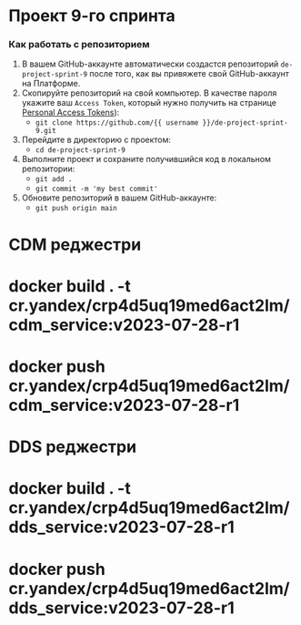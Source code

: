# Проект 9-го спринта

### Как работать с репозиторием
1. В вашем GitHub-аккаунте автоматически создастся репозиторий `de-project-sprint-9` после того, как вы привяжете свой GitHub-аккаунт на Платформе.
2. Скопируйте репозиторий на свой компьютер. В качестве пароля укажите ваш `Access Token`, который нужно получить на странице [Personal Access Tokens](https://github.com/settings/tokens)):
	* `git clone https://github.com/{{ username }}/de-project-sprint-9.git`
3. Перейдите в директорию с проектом: 
	* `cd de-project-sprint-9`
4. Выполните проект и сохраните получившийся код в локальном репозитории:
	* `git add .`
	* `git commit -m 'my best commit'`
5. Обновите репозиторий в вашем GitHub-аккаунте:
	* `git push origin main`



# CDM реджестри
# docker build . -t cr.yandex/crp4d5uq19med6act2lm/cdm_service:v2023-07-28-r1
# docker push cr.yandex/crp4d5uq19med6act2lm/cdm_service:v2023-07-28-r1

# DDS реджестри
# docker build . -t cr.yandex/crp4d5uq19med6act2lm/dds_service:v2023-07-28-r1
# docker push cr.yandex/crp4d5uq19med6act2lm/dds_service:v2023-07-28-r1